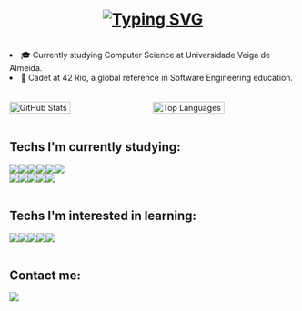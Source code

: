 <h1 align="center">
  <a href="https://git.io/typing-svg"><img src="https://readme-typing-svg.herokuapp.com?font=Roboto&size=40&pause=1000&color=FFFFFF&center=true&vCenter=true&random=false&width=435&lines=Hi!+I'm+Gabriel+%F0%9F%91%8B%F0%9F%8F%BC;I'm+from+Bazil.;Be+welcome!" alt="Typing SVG" /></a>
</h1>

<br>

<li>🎓 Currently studying Computer Science at Universidade Veiga de Almeida.</li>
<li>🚀 Cadet at 42 Rio, a global reference in Software Engineering education.</li>

<br>
<br>

<div style="display: flex; justify-content: space-between;">
  <img src="https://github-readme-stats.vercel.app/api?username=gbmoraes-dev&show_icons=true&theme=material-palenight" alt="GitHub Stats" style="width: 46%;">
  &nbsp;&nbsp;&nbsp;&nbsp;
  <img src="https://github-readme-stats.vercel.app/api/top-langs/?username=gbmoraes-dev&layout=compact&theme=material-palenight" alt="Top Languages" style="width: 50%;">
</div>

<br>

<h2>Techs I'm currently studying:</h2>

<div style="display: flex;">
  <img src="https://img.shields.io/badge/c-%2300599C.svg?style=for-the-badge&logo=c&logoColor=white">
  <img src="https://img.shields.io/badge/java-%23ED8B00.svg?style=for-the-badge&logo=openjdk&logoColor=white">
  <img src="https://img.shields.io/badge/Spring-6DB33F?style=for-the-badge&logo=spring&logoColor=white">
  <img src="https://img.shields.io/badge/Hibernate-59666C?style=for-the-badge&logo=Hibernate&logoColor=white">
  <img src="https://img.shields.io/badge/Junit5-25A162?style=for-the-badge&logo=junit5&logoColor=white">
  <img src="https://img.shields.io/badge/PostgreSQL-316192?style=for-the-badge&logo=postgresql&logoColor=white">
</div>
<div style="display: flex;">
  <img src="https://img.shields.io/badge/redis-%23DD0031.svg?&style=for-the-badge&logo=redis&logoColor=white">
  <img src="https://img.shields.io/badge/MongoDB-4EA94B?style=for-the-badge&logo=mongodb&logoColor=white">
  <img src="https://img.shields.io/badge/Amazon_AWS-FF9900?style=for-the-badge&logo=amazonaws&logoColor=white">
  <img src="https://img.shields.io/badge/rabbitmq-%23FF6600.svg?&style=for-the-badge&logo=rabbitmq&logoColor=white">
  <img src="https://img.shields.io/badge/Docker-2CA5E0?style=for-the-badge&logo=docker&logoColor=white">
</div>

<br>

<h2>Techs I'm interested in learning:</h2>

<div style="display: flex;">
  <img src="https://img.shields.io/badge/TypeScript-007ACC?style=for-the-badge&logo=typescript&logoColor=white">
  <img src="https://img.shields.io/badge/nestjs-E0234E?style=for-the-badge&logo=nestjs&logoColor=white">
  <img src="https://img.shields.io/badge/drizzle-C5F74F?style=for-the-badge&logo=drizzle&logoColor=black">
  <img src="https://img.shields.io/badge/Jest-C21325?style=for-the-badge&logo=jest&logoColor=white">
  <img src="https://img.shields.io/badge/GraphQl-E10098?style=for-the-badge&logo=graphql&logoColor=white">
</div>

<br>

<h2>Contact me:</h2>

<a href="https://www.linkedin.com/in/gabriel-moraes-ribeiro/"><img src="https://img.shields.io/badge/LinkedIn-0077B5?style=for-the-badge&logo=linkedin&logoColor=white"></a>
